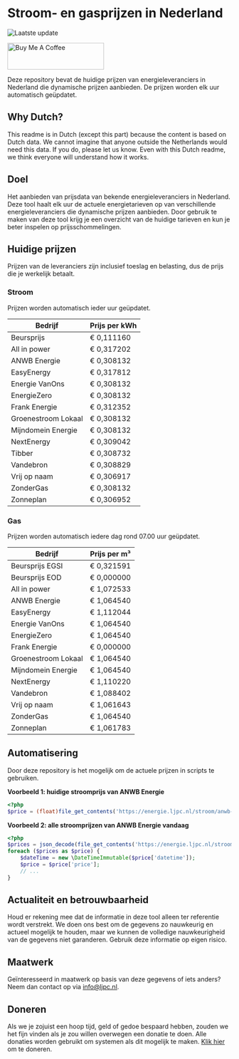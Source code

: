 # Stroom- en gasprijzen in Nederland

![Laatste update](https://img.shields.io/badge/laatste%20update-2023--08--12%2020%3A00%20CET-brightgreen)

<a href="https://www.buymeacoffee.com/Lars-" target="_blank"><img src="https://cdn.buymeacoffee.com/buttons/v2/default-orange.png" alt="Buy Me A Coffee" height="60" style="height: 60px !important;width: 217px !important;" ></a>

Deze repository bevat de huidige prijzen van energieleveranciers in Nederland die dynamische prijzen aanbieden. De prijzen worden elk uur automatisch geüpdatet.

## Why Dutch?

This readme is in Dutch (except this part) because the content is based on Dutch data. We cannot imagine that anyone outside the Netherlands would need this data. If you do, please let us know. Even with this Dutch readme, we think
everyone will understand how it works.

## Doel

Het aanbieden van prijsdata van bekende energieleveranciers in Nederland. Deze tool haalt elk uur de actuele energietarieven op van verschillende energieleveranciers die dynamische prijzen aanbieden. Door gebruik te maken van deze tool
krijg je een overzicht van de huidige tarieven en kun je beter inspelen op prijsschommelingen.

## Huidige prijzen

Prijzen van de leveranciers zijn inclusief toeslag en belasting, dus de prijs die je werkelijk betaalt.

### Stroom

Prijzen worden automatisch ieder uur geüpdatet.

 Bedrijf | Prijs per kWh 
---------|---------------
Beursprijs | € 0,111160
All in power | € 0,317202
ANWB Energie | € 0,308132
EasyEnergy | € 0,317812
Energie VanOns | € 0,308132
EnergieZero | € 0,308132
Frank Energie | € 0,312352
Groenestroom Lokaal | € 0,308132
Mijndomein Energie | € 0,308132
NextEnergy | € 0,309042
Tibber | € 0,308732
Vandebron | € 0,308829
Vrij op naam | € 0,306917
ZonderGas | € 0,308132
Zonneplan | € 0,306952


### Gas

Prijzen worden automatisch iedere dag rond 07.00 uur geüpdatet.

 Bedrijf | Prijs per m³ 
---------|--------------
Beursprijs EGSI | € 0,321591
Beursprijs EOD | € 0,000000
All in power | € 1,072533
ANWB Energie | € 1,064540
EasyEnergy | € 1,112044
Energie VanOns | € 1,064540
EnergieZero | € 1,064540
Frank Energie | € 0,000000
Groenestroom Lokaal | € 1,064540
Mijndomein Energie | € 1,064540
NextEnergy | € 1,110220
Vandebron | € 1,088402
Vrij op naam | € 1,061643
ZonderGas | € 1,064540
Zonneplan | € 1,061783


## Automatisering

Door deze repository is het mogelijk om de actuele prijzen in scripts te gebruiken.

**Voorbeeld 1: huidige stroomprijs van ANWB Energie**

```php
<?php
$price = (float)file_get_contents('https://energie.ljpc.nl/stroom/anwb-energie-nu.txt');

```

**Voorbeeld 2: alle stroomprijzen van ANWB Energie vandaag**

```php
<?php
$prices = json_decode(file_get_contents('https://energie.ljpc.nl/stroom/all-in-power-vandaag.json'),true);
foreach ($prices as $price) {
    $dateTime = new \DateTimeImmutable($price['datetime']);
    $price = $price['price'];
    // ...
}
```

## Actualiteit en betrouwbaarheid

Houd er rekening mee dat de informatie in deze tool alleen ter referentie wordt verstrekt. We doen ons best om de gegevens zo nauwkeurig en actueel mogelijk te houden, maar we kunnen de volledige nauwkeurigheid van de gegevens niet
garanderen. Gebruik deze informatie op eigen risico.

## Maatwerk

Geïnteresseerd in maatwerk op basis van deze gegevens of iets anders? Neem dan contact op
via [info@ljpc.nl](mailto:info@ljpc.nl?subject=Energie%20prijzen).

## Doneren

Als we je zojuist een hoop tijd, geld of gedoe bespaard hebben, zouden we het fijn vinden als je zou willen overwegen een
donatie te doen. Alle donaties worden gebruikt om systemen als dit mogelijk te
maken. [Klik hier](https://www.buymeacoffee.com/Lars-) om te doneren.
